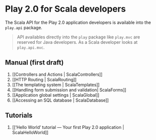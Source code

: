 # Play 2.0 for Scala developers

The Scala API for the Play 2.0 application developers is available into the `play.api` package. 

> API availables directly into the `play` package like `play.mvc` are reserved for Java developers. As a Scala developer looks at `play.api.mvc`.

## Manual (first draft)

1. [[Controllers and Actions | ScalaControllers]]
2. [[HTTP Routing | ScalaRouting]]
3. [[The templating system | ScalaTemplates]]
4. [[Handling form submission and validation| ScalaForms]]
5. [[Application global settings | ScalaGlobal]]
6. [[Accessing an SQL database | ScalaDatabase]]

## Tutorials

1. [[‘Hello World’ tutorial — Your first Play 2.0 application | ScalaHelloWorld]]
